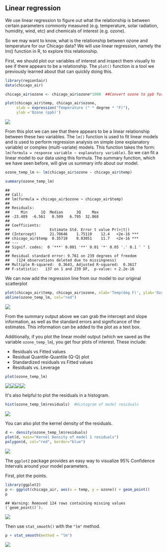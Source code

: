 ## Linear regression

We use linear regression to figure out what the relationship is between certain 
parameters commonly measured (e.g. temperature, solar radiation, humidity, wind,
etc) and chemicals of interest (e.g. ozone).

So we may want to know, what is the relationship between ozone and temperature 
for our Chicago data? We will use linear regression, namely the lm() function in
R, to explore this relationship.

First, we should plot our variables of interest and inspect them visually to see
if there appears to be a relationship. The `plot()` function is a tool we 
previously learned about that can quickly doing this.


```r
library(region5air)
data(chicago_air)
```




```r
chicago_air$ozone <- chicago_air$ozone*1000  ##Convert ozone to ppb for easier interpretation

plot(chicago_air$temp, chicago_air$ozone, 
     xlab = expression("Temperature (" * degree * "F)"), 
     ylab ='Ozone (ppb)')
```

![](readme_files/figure-html/unnamed-chunk-3-1.png)<!-- -->

From this plot we can see that there appears to be a linear relationship between
these two variables. The `lm()` function is used to fit linear models and is used
to perform regression analysis on simple (one explanatory variable) or complex 
(multi-variate) models. This function takes the form: `lm(formula = response variable ~ explanatory variable)`. 
So we can fit a linear model to our data using this formula. The summary function,
which we have seen before, will give us summary info about our model.


```r
ozone_temp_lm <- lm(chicago_air$ozone ~ chicago_air$temp)

summary(ozone_temp_lm)
```

```
## 
## Call:
## lm(formula = chicago_air$ozone ~ chicago_air$temp)
## 
## Residuals:
##     Min      1Q  Median      3Q     Max 
## -23.489  -6.561   0.509   6.795  32.868 
## 
## Coefficients:
##                  Estimate Std. Error t value Pr(>|t|)    
## (Intercept)      21.70646    1.75110    12.4   <2e-16 ***
## chicago_air$temp  0.35710    0.03051    11.7   <2e-16 ***
## ---
## Signif. codes:  0 '***' 0.001 '**' 0.01 '*' 0.05 '.' 0.1 ' ' 1
## 
## Residual standard error: 9.761 on 239 degrees of freedom
##   (124 observations deleted due to missingness)
## Multiple R-squared:  0.3643,	Adjusted R-squared:  0.3617 
## F-statistic:   137 on 1 and 239 DF,  p-value: < 2.2e-16
```

We can now add the regression line from our model to our original scatterplot


```r
plot(chicago_air$temp, chicago_air$ozone, xlab='Temp(deg F)', ylab='Ozone (ppb)')
abline(ozone_temp_lm, col="red")
```

![](readme_files/figure-html/unnamed-chunk-5-1.png)<!-- -->


From the summary output above we can grab the intercept and slope information, 
as well as the standard errors and significance of the estimates. This information
can be added to the plot as a text box.

Additionally, if you plot the linear model output (which we saved as the variable
`ozone_temp_lm`), you get four plots of interest. These include: 

- Residuals vs Fitted values 
- Residual Quantile-Quantile (Q-Q) plot 
- Standardized residuals vs Fitted values 
- Residuals vs. Leverage



```r
plot(ozone_temp_lm)
```

![](readme_files/figure-html/unnamed-chunk-6-1.png)<!-- -->![](readme_files/figure-html/unnamed-chunk-6-2.png)<!-- -->![](readme_files/figure-html/unnamed-chunk-6-3.png)<!-- -->![](readme_files/figure-html/unnamed-chunk-6-4.png)<!-- -->


It's also helpful to plot the residuals in a histogram.


```r
hist(ozone_temp_lm$residuals)  #Histogram of model residuals
```

![](readme_files/figure-html/unnamed-chunk-7-1.png)<!-- -->

You can also plot the kernel density of the residuals.


```r
d <- density(ozone_temp_lm$residuals)  
plot(d, main="Kernel Density of model 1 residuals")  
polygon(d, col="red", border="blue") 
```

![](readme_files/figure-html/unnamed-chunk-8-1.png)<!-- -->


The `ggplot2` package provides an easy way to visualize 95% Confidence Intervals
around your model parameters.

First, plot the points.


```r
library(ggplot2)
p <- ggplot(chicago_air, aes(x = temp, y = ozone)) + geom_point()
p
```

```
## Warning: Removed 124 rows containing missing values (`geom_point()`).
```

![](readme_files/figure-html/unnamed-chunk-9-1.png)<!-- -->

Then use `stat_smooth()` with the `"lm"` method.


```r
p + stat_smooth(method = "lm")
```

![](readme_files/figure-html/unnamed-chunk-10-1.png)<!-- -->

